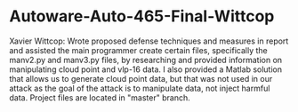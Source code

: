 # Autoware-Auto-465-Final-Wittcop
Xavier Wittcop: Wrote proposed defense techniques and measures in report and assisted the main programmer create certain files, specifically the manv2.py and manv3.py files, by researching and provided information on manipulating cloud point and vlp-16 data. I also provided a Matlab solution that allows us to generate cloud point data, but that was not used in our attack as the goal of the attack is to manipulate data, not inject harmful data. Project files are located in "master" branch.

